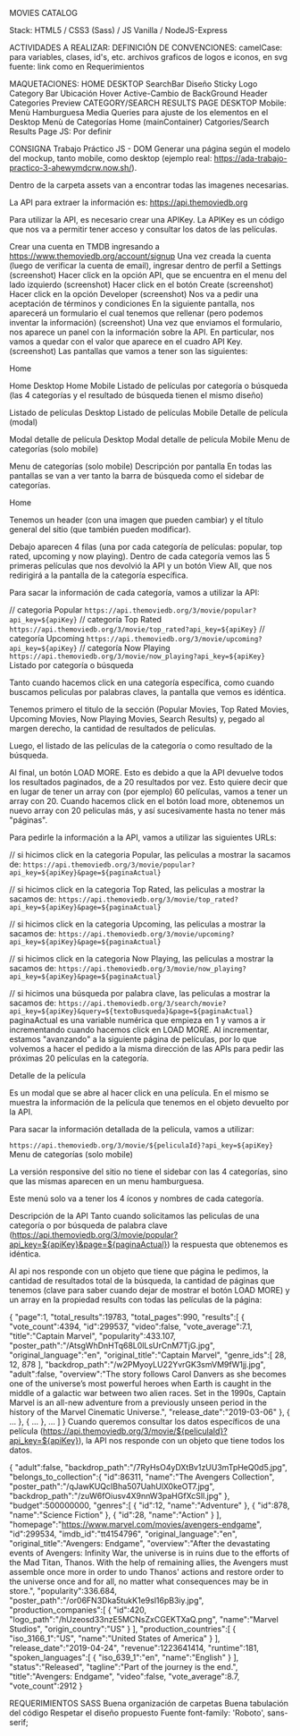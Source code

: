 MOVIES CATALOG

Stack: HTML5 / CSS3 (Sass) / JS Vanilla / NodeJS-Express

ACTIVIDADES A REALIZAR:
  DEFINICIÓN DE CONVENCIONES:
    camelCase: para variables, clases, id's, etc.
    archivos graficos de logos e iconos, en svg
    fuente: link como en Requerimientos
 
  MAQUETACIONES:
    HOME DESKTOP
      SearchBar
        Diseño
        Sticky
      Logo
      Category Bar
        Ubicación
        Hover
        Active-Cambio de BackGround
      Header
      Categories Preview
    CATEGORY/SEARCH RESULTS PAGE DESKTOP
    Mobile:
      Menù Hamburguesa
      Media Queries para ajuste de los elementos en el Desktop
        Menù de Categorías
        Home (mainContainer)
        Catgories/Search Results Page
  JS: Por definir

CONSIGNA
Trabajo Práctico JS - DOM
Generar una página según el modelo del mockup, tanto mobile, como desktop (ejemplo real: https://ada-trabajo-practico-3-ahewymdcrw.now.sh/).

Dentro de la carpeta assets van a encontrar todas las imagenes necesarias.

La API para extraer la información es: https://api.themoviedb.org

Para utilizar la API, es necesario crear una APIKey. La APIKey es un código que nos va a permitir tener acceso y consultar los datos de las películas.

Crear una cuenta en TMDB ingresando a https://www.themoviedb.org/account/signup
Una vez creada la cuenta (luego de verificar la cuenta de email), ingresar dentro de perfil a Settings (screenshot)
Hacer click en la opción API, que se encuentra en el menu del lado izquierdo (screenshot)
Hacer click en el botón Create (screenshot)
Hacer click en la opción Developer (screenshot)
Nos va a pedir una aceptación de términos y condiciones
En la siguiente pantalla, nos aparecerá un formulario el cual tenemos que rellenar (pero podemos inventar la información) (screenshot)
Una vez que enviamos el formulario, nos aparece un panel con la información sobre la API. En particular, nos vamos a quedar con el valor que aparece en el cuadro API Key. (screenshot)
Las pantallas que vamos a tener son las siguientes:

Home

Home Desktop
Home Mobile
Listado de películas por categoría o búsqueda (las 4 categorías y el resultado de búsqueda tienen el mismo diseño)

Listado de películas Desktop
Listado de películas Mobile
Detalle de película (modal)

Modal detalle de película Desktop
Modal detalle de película Mobile
Menu de categorías (solo mobile)

Menu de categorías (solo mobile)
Descripción por pantalla
En todas las pantallas se van a ver tanto la barra de búsqueda como el sidebar de categorías.

Home

Tenemos un header (con una imagen que pueden cambiar) y el título general del sitio (que también pueden modificar).

Debajo aparecen 4 filas (una por cada categoría de películas: popular, top rated, upcoming y now playing). Dentro de cada categoría vemos las 5 primeras películas que nos devolvió la API y un botón View All, que nos redirigirá a la pantalla de la categoría específica.

Para sacar la información de cada categoría, vamos a utilizar la API:

// categoria Popular
`https://api.themoviedb.org/3/movie/popular?api_key=${apiKey}`
// categoría Top Rated
`https://api.themoviedb.org/3/movie/top_rated?api_key=${apiKey}`
// categoría Upcoming
`https://api.themoviedb.org/3/movie/upcoming?api_key=${apiKey}`
// categoría Now Playing
`https://api.themoviedb.org/3/movie/now_playing?api_key=${apiKey}`
Listado por categoría o búsqueda

Tanto cuando hacemos click en una categoría específica, como cuando buscamos peliculas por palabras claves, la pantalla que vemos es idéntica.

Tenemos primero el titulo de la sección (Popular Movies, Top Rated Movies, Upcoming Movies, Now Playing Movies, Search Results) y, pegado al margen derecho, la cantidad de resultados de películas.

Luego, el listado de las películas de la categoría o como resultado de la búsqueda.

Al final, un botón LOAD MORE. Esto es debido a que la API devuelve todos los resultados paginados, de a 20 resultados por vez. Esto quiere decir que en lugar de tener un array con (por ejemplo) 60 películas, vamos a tener un array con 20. Cuando hacemos click en el botón load more, obtenemos un nuevo array con 20 peliculas más, y así sucesivamente hasta no tener más "páginas".

Para pedirle la información a la API, vamos a utilizar las siguientes URLs:

// si hicimos click en la categoria Popular, las peliculas a mostrar la sacamos de:
`https://api.themoviedb.org/3/movie/popular?api_key=${apiKey}&page=${paginaActual}`

// si hicimos click en la categoria Top Rated, las peliculas a mostrar la sacamos de:
`https://api.themoviedb.org/3/movie/top_rated?api_key=${apiKey}&page=${paginaActual}`

// si hicimos click en la categoria Upcoming, las peliculas a mostrar la sacamos de:
`https://api.themoviedb.org/3/movie/upcoming?api_key=${apiKey}&page=${paginaActual}`

// si hicimos click en la categoria Now Playing, las peliculas a mostrar la sacamos de:
`https://api.themoviedb.org/3/movie/now_playing?api_key=${apiKey}&page=${paginaActual}`

// si hicimos una búsqueda por palabra clave, las peliculas a mostrar la sacamos de:
`https://api.themoviedb.org/3/search/movie?api_key=${apiKey}&query=${textoBusqueda}&page=${paginaActual}`
paginaActual es una variable numérica que empieza en 1 y vamos a ir incrementando cuando hacemos click en LOAD MORE. Al incrementar, estamos "avanzando" a la siguiente página de películas, por lo que volvemos a hacer el pedido a la misma dirección de las APIs para pedir las próximas 20 películas en la categoría.

Detalle de la película

Es un modal que se abre al hacer click en una película. En el mismo se muestra la información de la película que tenemos en el objeto devuelto por la API.

Para sacar la información detallada de la pelicula, vamos a utilizar:

`https://api.themoviedb.org/3/movie/${peliculaId}?api_key=${apiKey}`
Menu de categorías (solo mobile)

La versión responsive del sitio no tiene el sidebar con las 4 categorías, sino que las mismas aparecen en un menu hamburguesa.

Este menú solo va a tener los 4 íconos y nombres de cada categoría.

Descripción de la API
Tanto cuando solicitamos las peliculas de una categoría o por búsqueda de palabra clave (https://api.themoviedb.org/3/movie/popular?api_key=${apiKey}&page=${paginaActual}) la respuesta que obtenemos es idéntica.

Al api nos responde con un objeto que tiene que página le pedimos, la cantidad de resultados total de la búsqueda, la cantidad de páginas que tenemos (clave para saber cuando dejar de mostrar el botón LOAD MORE) y un array en la propiedad results con todas las películas de la página:

{
  "page":1,
  "total_results":19783,
  "total_pages":990,
  "results":[
      {
        "vote_count":4394,
        "id":299537,
        "video":false,
        "vote_average":7.1,
        "title":"Captain Marvel",
        "popularity":433.107,
        "poster_path":"\/AtsgWhDnHTq68L0lLsUrCnM7TjG.jpg",
        "original_language":"en",
        "original_title":"Captain Marvel",
        "genre_ids":[
            28,
            12,
            878
        ],
        "backdrop_path":"\/w2PMyoyLU22YvrGK3smVM9fW1jj.jpg",
        "adult":false,
        "overview":"The story follows Carol Danvers as she becomes one of the universe’s most powerful heroes when Earth is caught in the middle of a galactic war between two alien races. Set in the 1990s, Captain Marvel is an all-new adventure from a previously unseen period in the history of the Marvel Cinematic Universe.",
        "release_date":"2019-03-06"
      },
      { ... },
      { ... },
      ...
  ]
}
Cuando queremos consultar los datos específicos de una película (https://api.themoviedb.org/3/movie/${peliculaId}?api_key=${apiKey}), la API nos responde con un objeto que tiene todos los datos.

{
  "adult":false,
  "backdrop_path":"/7RyHsO4yDXtBv1zUU3mTpHeQ0d5.jpg",
  "belongs_to_collection":{
      "id":86311,
      "name":"The Avengers Collection",
      "poster_path":"/qJawKUQcIBha507UahUlX0keOT7.jpg",
      "backdrop_path":"/zuW6fOiusv4X9nnW3paHGfXcSll.jpg"
  },
  "budget":500000000,
  "genres":[
      {
        "id":12,
        "name":"Adventure"
      },
      {
        "id":878,
        "name":"Science Fiction"
      },
      {
        "id":28,
        "name":"Action"
      }
  ],
  "homepage":"https://www.marvel.com/movies/avengers-endgame",
  "id":299534,
  "imdb_id":"tt4154796",
  "original_language":"en",
  "original_title":"Avengers: Endgame",
  "overview":"After the devastating events of Avengers: Infinity War, the universe is in ruins due to the efforts of the Mad Titan, Thanos. With the help of remaining allies, the Avengers must assemble once more in order to undo Thanos' actions and restore order to the universe once and for all, no matter what consequences may be in store.",
  "popularity":336.684,
  "poster_path":"/or06FN3Dka5tukK1e9sl16pB3iy.jpg",
  "production_companies":[
      {
        "id":420,
        "logo_path":"/hUzeosd33nzE5MCNsZxCGEKTXaQ.png",
        "name":"Marvel Studios",
        "origin_country":"US"
      }
  ],
  "production_countries":[
      {
        "iso_3166_1":"US",
        "name":"United States of America"
      }
  ],
  "release_date":"2019-04-24",
  "revenue":1223641414,
  "runtime":181,
  "spoken_languages":[
      {
        "iso_639_1":"en",
        "name":"English"
      }
  ],
  "status":"Released",
  "tagline":"Part of the journey is the end.",
  "title":"Avengers: Endgame",
  "video":false,
  "vote_average":8.7,
  "vote_count":2912
}

REQUERIMIENTOS
  SASS
  Buena organización de carpetas
  Buena tabulación del código
  Respetar el diseño propuesto
  Fuente
  font-family: 'Roboto', sans-serif;
  <link href="https://fonts.googleapis.com/css?family=Roboto:300,400,500&amp;subset=cyrillic" rel="stylesheet">


  
